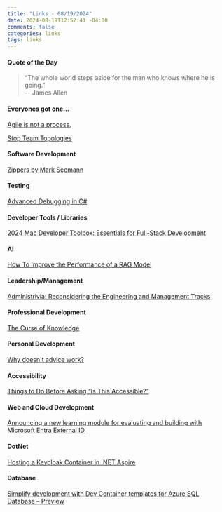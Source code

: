 ```yaml
---
title: "Links - 08/19/2024"
date: 2024-08-19T12:52:41 -04:00
comments: false
categories: links
tags: links
---
```


#### Quote of the Day

<blockquote>“The whole world steps aside for the man who knows where he is going.”<br>
--  James Allen
</blockquote>

#### Everyones got one...
[Agile is not a process.](https://georgestocker.com/2024/08/16/agile-is-not-a-process/)

[Stop Team Topologies](https://martyoo.medium.com/stop-team-topologies-fd954ea26eca)

#### Software Development
[Zippers by Mark Seemann](https://blog.ploeh.dk/2024/08/19/zippers/)

#### Testing
[Advanced Debugging in C#](https://code-maze.com/csharp-advanced-debugging/)

#### Developer Tools / Libraries
[2024 Mac Developer Toolbox: Essentials for Full-Stack Development](https://medium.com/@Fredtaylor1/2024-mac-developer-toolbox-essentials-for-full-stack-development-ff90c48fa7ec)

#### AI
[How To Improve the Performance of a RAG Model](https://www.exxactcorp.com/blog/deep-learning/how-to-improve-the-performance-of-a-rag-model)

#### Leadership/Management
[Administrivia: Reconsidering the Engineering and Management Tracks](https://blog.colinbreck.com/administrivia-reconsidering-the-engineering-and-management-tracks/)

#### Professional Development
[The Curse of Knowledge](https://nesslabs.com/curse-of-knowledge)

#### Personal Development
[Why doesn't advice work?](https://dynomight.substack.com/p/advice)

#### Accessibility
[Things to Do Before Asking “Is This Accessible?”](https://adrianroselli.com/2024/08/things-to-do-before-asking-is-this-accessible.html)

#### Web and Cloud Development
[Announcing a new learning module for evaluating and building with Microsoft Entra External ID](https://devblogs.microsoft.com/identity/external-id-learning-module/)

#### DotNet
[Hosting a Keycloak Container in .NET Aspire](https://fiodar.substack.com/p/hosting-a-keycloak-container-in-dotnet-aspire)

#### Database
[Simplify development with Dev Container templates for Azure SQL Database – Preview](https://devblogs.microsoft.com/azure-sql/azure-sql-dev-containers/)





